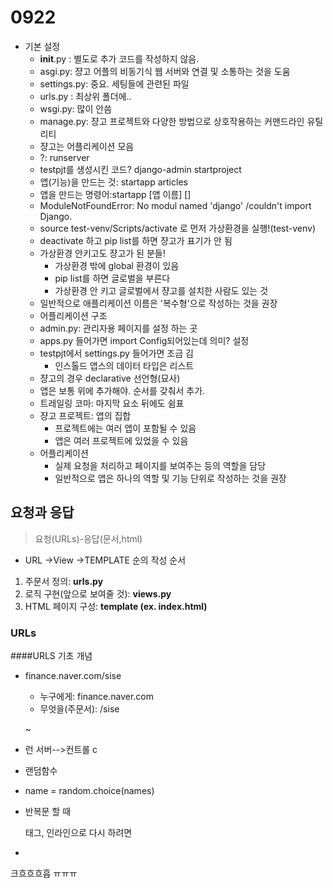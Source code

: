 # 0922

- 기본 설정
  - __init__.py : 별도로 추가 코드를 작성하지 않음. 
  - asgi.py: 쟝고 어플의 비동기식 웹 서버와 연결 및 소통하는 것을 도움
  - settings.py: 중요. 세팅들에 관련된 파일
  - urls.py : 최상위 폴더에..
  - wsgi.py: 많이 안씀
  - manage.py: 쟝고 프로젝트와 다양한 방법으로 상호작용하는 커맨드라인 유틸리티
  - 쟝고는 어플리케이션 모음
  - ?: runserver
  - testpjt를 생성시킨 코드? django-admin startproject 
  - 앱(기능)을 만드는 것: startapp articles
  - 앱을 만드는 명령어:startapp [앱 이름] []
  - ModuleNotFoundError: No modul named 'django' /couldn't import Django.
  - source test-venv/Scripts/activate 로 먼저 가상환경을 실행!(test-venv)
  - deactivate 하고 pip list를 하면 쟝고가 표기가 안 됨
  - 가상환경 안키고도 쟝고가 된 분들!
    - 가상환경 밖에 global 환경이 있음
    -  pip list를 하면 글로벌을 부른다
    - 가상환경 안 키고 글로벌에서 쟝고를 설치한 사람도 있는 것
  - 일반적으로 애플리케이션 이름은 '복수형'으로 작성하는 것을 권장
  - 어플리케이션 구조
  - admin.py: 관리자용 페이지를 설정 하는 곳
  - apps.py 들어가면 import Config되어있는데 의미? 설정
  - testpjt에서 settings.py 들어가면 조금 김
    - 인스톨드 앱스의 데이터 타입은 리스트
  - 쟝고의 경우 declarative 선언형(묘사)
  - 앱은 보통 위에 추가해야. 순서를 갖춰서 추가. 
  - 트레일링 코마: 마지막 요소 뒤에도 쉼표
  - 쟝고 프로젝트: 앱의 집합
    - 프로젝트에는 여러 앱이 포함될 수 있음
    - 앱은 여러 프로젝트에 있었을 수 있음
  - 어플리케이션
    - 실제 요청을 처리하고 페이지를 보여주는 등의 역할을 담당
    - 일반적으로 앱은 하나의 역할 및 기능 단위로 작성하는 것을 권장

## 요청과 응답
> 요청(URLs)-응답(문서,html)

- URL ->View ->TEMPLATE 순의 작성 순서
1. 주문서 정의: **urls.py**
2. 로직 구현(앞으로 보여줄 것): **views.py**
3. HTML 페이지 구성: **template (ex. index.html)**

### URLs

####URLS 기초 개념

- finance.naver.com/sise
	- 누구에게:  finance.naver.com
 	- 무엇을(주문서): /sise

  ~
- 런 서버-->컨트롤 c
- 랜덤함수
- name = random.choice(names)
- 반복문 할 때 <p> 태그, 인라인으로 다시 하려면 <span>
- 

크흐흐흐흡 ㅠㅠㅠ 